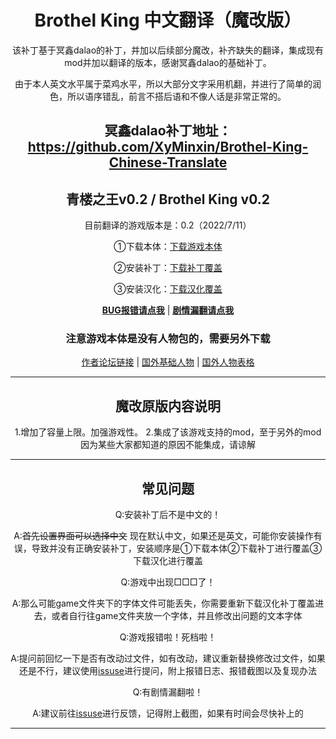 <div align="center">

# Brothel King 中文翻译（魔改版）

该补丁基于冥鑫dalao的补丁，并加以后续部分魔改，补齐缺失的翻译，集成现有mod并加以翻译的版本，感谢冥鑫dalao的基础补丁。

由于本人英文水平属于菜鸡水平，所以大部分文字采用机翻，并进行了简单的润色，所以语序错乱，前言不搭后语和不像人话是非常正常的。

冥鑫dalao补丁地址：https://github.com/XyMinxin/Brothel-King-Chinese-Translate
--------------------------------------------

## 青楼之王v0.2 / Brothel King v0.2


目前翻译的游戏版本是：0.2（2022/7/11）

①下载本体：[下载游戏本体](https://www.mediafire.com/file/h81k39vblrz5co3/Brothel_King-0.2.zip/file)

②安装补丁：[下载补丁覆盖](https://www.mediafire.com/file/nnxnr2pkopkzv2y/game+patch+0.2.zip/file)

③安装汉化：[下载汉化覆盖](https://github.com/zbmk4826/brothel_king_chinese_translate/releases)

**[BUG报错请点我](https://github.com/zbmk4826/brothel_king_chinese_translate/issues/new?assignees=&labels=BUG&template=BFR.yml)** | 
**[剧情漏翻请点我](https://github.com/zbmk4826/brothel_king_chinese_translate/issues/new?assignees=&labels=%E7%BF%BB%E8%AF%91%E5%8F%8D%E9%A6%88&template=TFR.yml)**

### **注意游戏本体是没有人物包的，需要另外下载**

[作者论坛链接](https://henthighschool.net/brothel-king/) | [国外基础人物](https://www.mediafire.com/file/ms86oyaehplz6pn/basic-girl-pack-020.zip/file) | [国外人物表格](https://docs.google.com/spreadsheets/d/1tGydEbO0FRsl9eF4SQOYN8r4UwjD1AhtY0DcKFFvuHg/edit#gid=538575808)

--------------------------------------------

## 魔改原版内容说明
1.增加了容量上限。加强游戏性。
2.集成了该游戏支持的mod，至于另外的mod因为某些大家都知道的原因不能集成，请谅解

--------------------------------------------

## 常见问题

Q:安装补丁后不是中文的！

A:~~首先设置界面可以选择中文~~ 现在默认中文，如果还是英文，可能你安装操作有误，导致并没有正确安装补丁，安装顺序是①下载本体②下载补丁进行覆盖③下载汉化进行覆盖

Q:游戏中出现□□□了！

A:那么可能game文件夹下的字体文件可能丢失，你需要重新下载汉化补丁覆盖进去，或者自行往game文件夹放一个字体，并且修改出问题的文本字体

Q:游戏报错啦！死档啦！

A:提问前回忆一下是否有改动过文件，如有改动，建议重新替换修改过文件，如果还是不行，建议使用[issuse](https://github.com/zbmk4826/brothel_king_chinese_translate/issues/new?assignees=&labels=BUG&template=BFR.yml)进行提问，附上报错日志、报错截图以及复现办法

Q:有剧情漏翻啦！

A:建议前往[issuse](https://github.com/zbmk4826/brothel_king_chinese_translate/issues/new?assignees=&labels=%E7%BF%BB%E8%AF%91%E5%8F%8D%E9%A6%88&template=TFR.yml)进行反馈，记得附上截图，如果有时间会尽快补上的

--------------------------------------------
